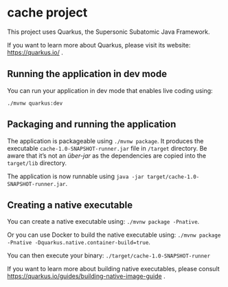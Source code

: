 # cache project

This project uses Quarkus, the Supersonic Subatomic Java Framework.

If you want to learn more about Quarkus, please visit its website: https://quarkus.io/ .

## Running the application in dev mode

You can run your application in dev mode that enables live coding using:
```
./mvnw quarkus:dev
```

## Packaging and running the application

The application is packageable using `./mvnw package`.
It produces the executable `cache-1.0-SNAPSHOT-runner.jar` file in `/target` directory.
Be aware that it’s not an _über-jar_ as the dependencies are copied into the `target/lib` directory.

The application is now runnable using `java -jar target/cache-1.0-SNAPSHOT-runner.jar`.

## Creating a native executable

You can create a native executable using: `./mvnw package -Pnative`.

Or you can use Docker to build the native executable using: `./mvnw package -Pnative -Dquarkus.native.container-build=true`.

You can then execute your binary: `./target/cache-1.0-SNAPSHOT-runner`

If you want to learn more about building native executables, please consult https://quarkus.io/guides/building-native-image-guide .
